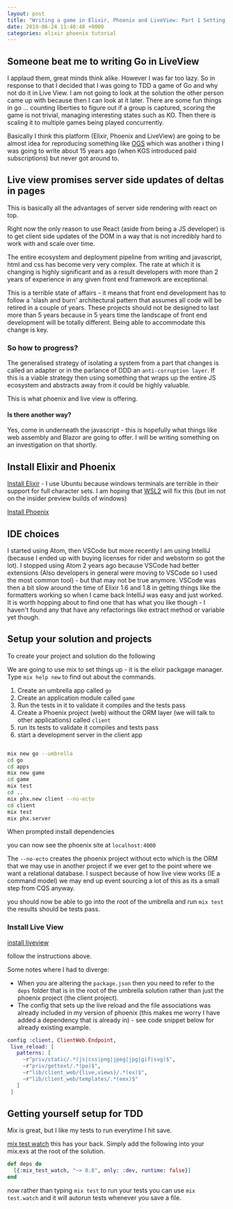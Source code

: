 ```yaml
---
layout: post
title: "Writing a game in Elixir, Phoenix and LiveView: Part 1 Setting up elixir and live view"
date: 2019-06-24 11:40:48 +0000
categories: elixir phoenix tutorial
---
```


## Someone beat me to writing Go in LiveView

I applaud them, great minds think alike. However I was far too lazy. So in response to that I decided that I was going to TDD a game of Go and why not do it in Live View. I am not going to look at the solution the other person came up with because then I can look at it later. There are some fun things in go ... counting liberties to figure out if a group is captured, scoring the game is not trivial, managing interesting states such as KO. Then there is scaling it to multiple games being played concurrently.

Basically I think this platform (Elixir, Phoenix and LiveView) are going to be almost idea for reproducing something like [OGS](https://online-go.com/) which was another i thing I was going to write about 15 years ago (when KGS introduced paid subscriptions) but never got around to.

## Live view promises server side updates of deltas in pages

This is basically all the advantages of server side rendering with react on top.

Right now the only reason to use React (aside from being a JS developer) is to get client side updates of the DOM in a way that is not incredibly hard to work with and scale over time.

The entire ecosystem and deployment pipeline from writing and javascript, html and css has become very very complex. The rate at which it is changing is highly significant and as a result developers with more than 2 years of experience in any given front end framework are exceptional.

This is a terrible state of affairs - it means that front end development has to follow a 'slash and burn' architectural pattern that assumes all code will be retired in a couple of years. These projects should not be designed to last more than 5 years because in 5 years time the landscape of front end development will be totally different. Being able to accommodate this change is key.

### So how to progress?

The generalised strategy of isolating a system from a part that changes is called an adapter or in the parlance of DDD an `anti-corruption layer`. If this is a viable strategy then using something that wraps up the entire JS ecosystem and abstracts away from it could be highly valuable.

This is what phoenix and live view is offering.

#### Is there another way?

Yes, come in underneath the javascript - this is hopefully what things like web assembly and Blazor are going to offer. I will be writing something on an investigation on that shortly.

## Install Elixir and Phoenix

[Install Elixir](https://elixir-lang.org/install.html) - I use Ubuntu because windows terminals are terrible in their support for full character sets. I am hoping that [WSL2](https://devblogs.microsoft.com/commandline/wsl-2-is-now-available-in-windows-insiders/) will fix this (but im not on the insider preview builds of windows)

[Install Phoenix](https://hexdocs.pm/phoenix/installation.html)

## IDE choices

I started using Atom, then VSCode but more recently I am using IntelliJ (because I ended up with buying licenses for rider and webstorm so got the lot). I stopped using Atom 2 years ago because VSCode had better extensions (Also developers in general were moving to VSCode so I used the most common tool) - but that may not be true anymore. VSCode was then a bit slow around the time of Elixir 1.6 and 1.8 in getting things like the formatters working so when I came back IntelliJ was easy and just worked. It is worth hopping about to find one that has what you like though - I haven't found any that have any refactorings like extract method or variable yet though.

## Setup your solution and projects

To create your project and solution do the following

We are going to use mix to set things up - it is the elixir packgage manager. Type `mix help new` to find out about the commands.

1. Create an umbrella app called `go`
2. Create an application module called `game`
3. Run the tests in it to validate it compiles and the tests pass
4. Create a Phoenix project (web) without the ORM layer (we will talk to other applications) called `client`
5. run its tests to validate it compiles and tests pass
6. start a development server in the client app

```bash

mix new go --umbrella
cd go
cd apps
mix new game
cd game
mix test
cd ..
mix phx.new client --no-ecto
cd client
mix test
mix phx.server
```

When prompted install dependencies

you can now see the phoenix site at `localhost:4000`

The `--no-ecto` creates the phoenix project without ecto which is the ORM that we may use in another project if we ever get to the point where we want a relational database. I suspect because of how live view works (IE a command model) we may end up event sourcing a lot of this as its a small step from CQS anyway.

you should now be able to go into the root of the umbrella and run `mix test` the results should be tests pass.

### Install Live View

[install liveview](https://github.com/phoenixframework/phoenix_live_view)

follow the instructions above.

Some notes where I had to diverge:

- When you are altering the `package.json` then you need to refer to the `deps` folder that is in the root of the umbrella solution rather than just the phoenix project (the client project).
- The config that sets up the live reload and the file associations was already included in my version of phoenix (this makes me worry I have added a dependency that is already in) - see code snippet below for already existing example.

```elixir
config :client, ClientWeb.Endpoint,
 live_reload: [
   patterns: [
     ~r"priv/static/.*(js|css|png|jpeg|jpg|gif|svg)$",
     ~r"priv/gettext/.*(po)$",
     ~r"lib/client_web/{live,views}/.*(ex)$",
     ~r"lib/client_web/templates/.*(eex)$"
   ]
 ]
```

## Getting yourself setup for TDD

Mix is great, but I like my tests to run everytime I hit save.

[mix test watch](https://github.com/lpil/mix-test.watch) this has your back. Simply add the following into your mix.exs at the root of the solution.

```elixir
def deps do
  [{:mix_test_watch, "~> 0.8", only: :dev, runtime: false}]
end
```

now rather than typing `mix test` to run your tests you can use `mix test.watch` and it will autorun tests whenever you save a file.
